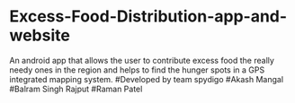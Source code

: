 # Excess-Food-Distribution-app-and-website
An android app that allows the user to contribute excess food the really needy ones in the region and helps to find the hunger spots in a GPS integrated mapping system.
#Developed by team spydigo
#Akash Mangal
#Balram Singh Rajput
#Raman Patel

